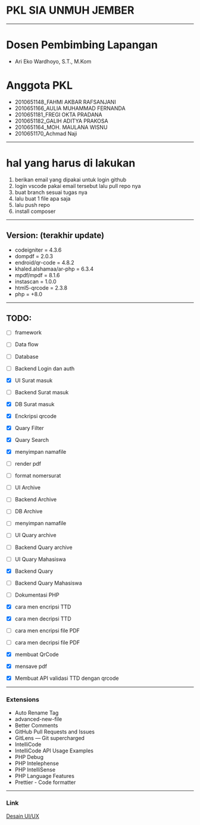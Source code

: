 # PKL SIA UNMUH JEMBER

---

# Dosen Pembimbing Lapangan
- Ari Eko Wardhoyo, S.T., M.Kom

# Anggota PKL

- 2010651148_FAHMI AKBAR RAFSANJANI
- 2010651166_AULIA MUHAMMAD FERNANDA
- 2010651181_FREGI OKTA PRADANA
- 2010651182_GALIH ADITYA PRAKOSA
- 2010651164_MOH. MAULANA WISNU
- 2010651170_Achmad Naji

---

# hal yang harus di lakukan

1. berikan email yang dipakai untuk login github
2. login vscode pakai email tersebut lalu pull repo nya
3. buat branch sesuai tugas nya
4. lalu buat 1 file apa saja
5. lalu push repo
6. install composer

---
## Version: (terakhir update)
- codeigniter = 4.3.6
- dompdf = 2.0.3
- endroid/qr-code = 4.8.2
- khaled.alshamaa/ar-php = 6.3.4
- mpdf/mpdf = 8.1.6
- instascan = 1.0.0
- html5-qrcode = 2.3.8
- php = +8.0
___

## TODO:

- [ ] framework
- [ ] Data flow
- [ ] Database
- [ ] Backend Login dan auth

- [x] UI Surat masuk
- [ ] Backend Surat masuk
- [x] DB Surat masuk
- [x] Enckripsi qrcode
- [x] Quary Filter
- [x] Quary Search
- [x] menyimpan namafile
- [ ] render pdf
- [ ] format nomersurat

- [ ] UI Archive
- [ ] Backend Archive
- [ ] DB Archive
- [ ] menyimpan namafile

- [ ] UI Quary archive
- [ ] Backend Quary archive

- [ ] UI Quary Mahasiswa
- [x] Backend Quary
- [ ] Backend Quary Mahasiswa

- [ ] Dokumentasi PHP

- [x] cara men encripsi TTD
- [x] cara men decripsi TTD
- [ ] cara men encripsi file PDF
- [ ] cara men decripsi file PDF
- [x] membuat QrCode
- [x] mensave pdf

- [x] Membuat API validasi TTD dengan qrcode




---
### Extensions
- Auto Rename Tag
- advanced-new-file
- Better Comments
- GitHub Pull Requests and Issues
- GitLens — Git supercharged
- IntelliCode
- IntelliCode API Usage Examples
- PHP Debug
- PHP Intelephense
- PHP IntelliSense
- PHP Language Features
- Prettier - Code formatter
___
### Link
[Desain UI/UX](https://www.figma.com/file/PSqK3nQi24n6Y7p7NvwzGQ/UI-SURAT-MENYURAT?type=design&node-id=0-1&t=ItdAVOX8ike9HtGa-0)
